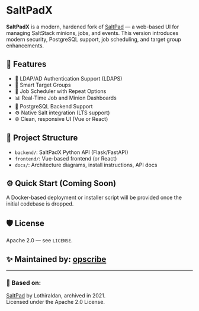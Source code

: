 # SaltPadX

**SaltPadX** is a modern, hardened fork of [SaltPad](https://github.com/saltstack/saltpad) — a web-based UI for managing SaltStack minions, jobs, and events. This version introduces modern security, PostgreSQL support, job scheduling, and target group enhancements.

## 🚀 Features

- 🔐 LDAP/AD Authentication Support (LDAPS)
- 🧠 Smart Target Groups
- 📅 Job Scheduler with Repeat Options
- 📊 Real-Time Job and Minion Dashboards
- 🐘 PostgreSQL Backend Support
- ⚙️ Native Salt integration (LTS support)
- 🌐 Clean, responsive UI (Vue or React)

## 📁 Project Structure

- `backend/`: SaltPadX Python API (Flask/FastAPI)
- `frontend/`: Vue-based frontend (or React)
- `docs/`: Architecture diagrams, install instructions, API docs

## ⚙️ Quick Start (Coming Soon)

A Docker-based deployment or installer script will be provided once the initial codebase is dropped.

## 🛡 License

Apache 2.0 — see `LICENSE`.

## ✨ Maintained by: [opscribe](https://github.com/opscribe)

---

### 👣 Based on:
[SaltPad](https://github.com/Lothiraldan/saltpad) by Lothiraldan, archived in 2021.  
Licensed under the Apache 2.0 License.

